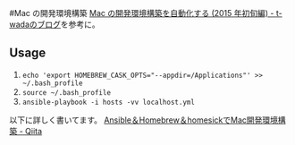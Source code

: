 #Mac の開発環境構築
[Mac の開発環境構築を自動化する (2015 年初旬編) - t-wadaのブログ](http://t-wada.hatenablog.jp/entry/mac-provisioning-by-ansible)を参考に。

Usage
-----

1. `echo 'export HOMEBREW_CASK_OPTS="--appdir=/Applications"' >> ~/.bash_profile`
2. `source ~/.bash_profile`
3. `ansible-playbook -i hosts -vv localhost.yml`

以下に詳しく書いてます。
[Ansible＆Homebrew＆homesickでMac開発環境構築 - Qiita](http://qiita.com/massa142/items/441a7fc4aaad757e8eb9)
